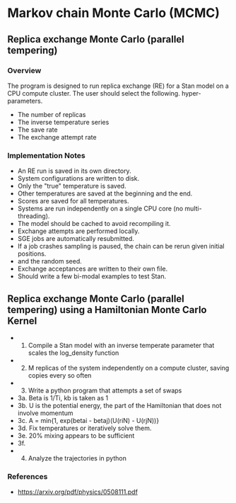 # Markov chain Monte Carlo (MCMC)

## Replica exchange Monte Carlo (parallel tempering)
### Overview
The program is designed to run replica exchange (RE) for a Stan model on a CPU compute cluster. The user should select the following.
hyper-parameters.
- The number of replicas
- The inverse temperature series
- The save rate
- The exchange attempt rate

### Implementation Notes
- An RE run is saved in its own directory.
- System configurations are written to disk.
- Only the "true" temperature is saved.
- Other temperatures are saved at the beginning and the end.
- Scores are saved for all temperatures.
- Systems are run independently on a single CPU core (no multi-threading).
- The model should be cached to avoid recompiling it.
- Exchange attempts are performed locally.
- SGE jobs are automatically resubmitted.
- If a job crashes sampling is paused, the chain can be rerun given initial positions.
- and the random seed.
- Exchange acceptances are written to their own file. 
- Should write a few bi-modal examples to test Stan.


## Replica exchange Monte Carlo (parallel tempering) using a Hamiltonian Monte Carlo Kernel

- 1. Compile a Stan model with an inverse temperate parameter that scales the log\_density function
- 2. M replicas of the system independently on a compute cluster, saving copies every so often
- 3. Write a python program that attempts a set of swaps 
- 3a. Beta is 1/Ti, kb is taken as 1
- 3b. U is the potential energy, the part of the Hamiltonian that does not involve momentum  
- 3c. A = min{1, exp(betai - betaj)(U(riN) - U(rjN))}
- 3d. Fix temperatures or iteratively solve them. 
- 3e. 20% mixing appears to be sufficient
- 3f.  
- 4. Analyze the trajectories in python

### References
- https://arxiv.org/pdf/physics/0508111.pdf


